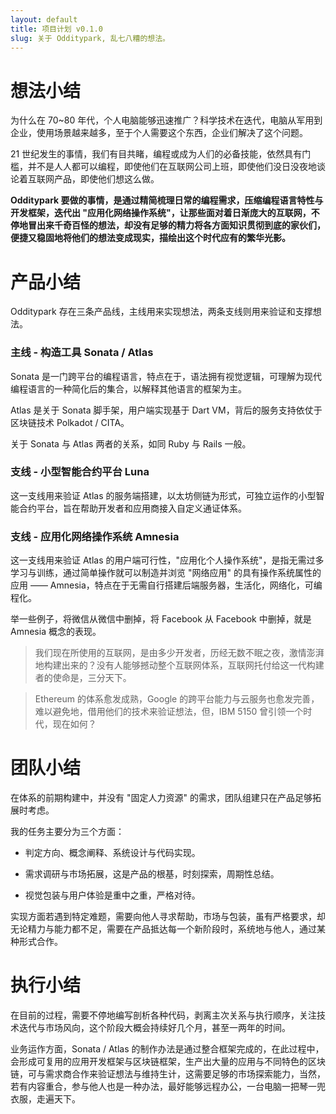 ```yaml
---
layout: default
title: 项目计划 v0.1.0
slug: 关于 Odditypark, 乱七八糟的想法。
---
```


# 想法小结
为什么在 70~80 年代，个人电脑能够迅速推广？科学技术在迭代，电脑从军用到企业，使用场景越来越多，至于个人需要这个东西，企业们解决了这个问题。

21 世纪发生的事情，我们有目共睹，编程或成为人们的必备技能，依然具有门槛，并不是人人都可以编程，即使他们在互联网公司上班，即使他们没日没夜地谈论着互联网产品，即使他们想这么做。

__Odditypark 要做的事情，是通过精简梳理日常的编程需求，压缩编程语言特性与开发框架，迭代出 "应用化网络操作系统"，让那些面对着日渐庞大的互联网，不停地冒出来千奇百怪的想法，却没有足够的精力将各方面知识贯彻到底的家伙们，便捷又稳固地将他们的想法变成现实，描绘出这个时代应有的繁华光影。__

# 产品小结
Odditypark 存在三条产品线，主线用来实现想法，两条支线则用来验证和支撑想法。

### 主线 - 构造工具 Sonata / Atlas

Sonata 是一门跨平台的编程语言，特点在于，语法拥有视觉逻辑，可理解为现代编程语言的一种简化后的集合，以解释其他语言的框架为主。

Atlas 是关于 Sonata 脚手架，用户端实现基于 Dart VM，背后的服务支持依仗于区块链技术 Polkadot / CITA。

关于 Sonata 与 Atlas 两者的关系，如同 Ruby 与 Rails 一般。

### 支线 - 小型智能合约平台 Luna

这一支线用来验证 Atlas 的服务端搭建，以太坊侧链为形式，可独立运作的小型智能合约平台，旨在帮助开发者和应用商接入自定义通证体系。

### 支线 - 应用化网络操作系统 Amnesia

这一支线用来验证 Atlas 的用户端可行性，"应用化个人操作系统"，是指无需过多学习与训练，通过简单操作就可以制造并浏览 "网络应用" 的具有操作系统属性的应用 —— Amnesia，特点在于无需自行搭建后端服务器，生活化，网络化，可编程化。

举一些例子，将微信从微信中删掉，将 Facebook 从 Facebook 中删掉，就是 Amnesia 概念的表现。

> 我们现在所使用的互联网，是由多少开发者，历经无数不眠之夜，激情澎湃地构建出来的？没有人能够撼动整个互联网体系，互联网托付给这一代构建者的使命是，三分天下。

> Ethereum 的体系愈发成熟，Google 的跨平台能力与云服务也愈发完善，难以避免地，借用他们的技术来验证想法，但，IBM 5150 曾引领一个时代，现在如何？

# 团队小结

在体系的前期构建中，并没有 "固定人力资源" 的需求，团队组建只在产品足够拓展时考虑。

我的任务主要分为三个方面：
+ 判定方向、概念阐释、系统设计与代码实现。

+ 需求调研与市场拓展，这是产品的根基，时刻探索，周期性总结。

+ 视觉包装与用户体验是重中之重，严格对待。

实现方面若遇到特定难题，需要向他人寻求帮助，市场与包装，虽有严格要求，却无论精力与能力都不足，需要在产品抵达每一个新阶段时，系统地与他人，通过某种形式合作。

# 执行小结

在目前的过程，需要不停地编写剖析各种代码，剥离主次关系与执行顺序，关注技术迭代与市场风向，这个阶段大概会持续好几个月，甚至一两年的时间。

业务运作方面，Sonata / Atlas 的制作办法是通过整合框架完成的，在此过程中，会形成可复用的应用开发框架与区块链框架，生产出大量的应用与不同特色的区块链，可与需求商合作来验证想法与维持生计，这需要足够的市场探索能力，当然，若有内容重合，参与他人也是一种办法，最好能够远程办公，一台电脑一把琴一兜衣服，走遍天下。
